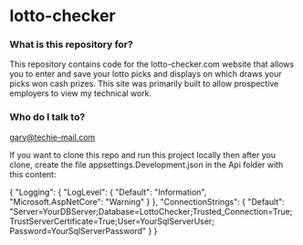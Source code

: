 # lotto-checker #

### What is this repository for? ###

This repository contains code for the lotto-checker.com website that allows you to enter and save your lotto picks and displays on which draws your picks won cash prizes.  This site was primarily built to allow prospective employers to view my technical work. 


### Who do I talk to? ###

gary@techie-mail.com

If you want to clone this repo and run this project locally then after you clone, create the file appsettings.Development.json in the Api folder with this content:

{
  "Logging": {
    "LogLevel": {
      "Default": "Information",
      "Microsoft.AspNetCore": "Warning"
    }
  },
  "ConnectionStrings": {
    "Default": "Server=YourDBServer;Database=LottoChecker;Trusted_Connection=True;TrustServerCertificate=True;User=YourSqlServerUser; Password=YourSqlServerPassword"
  }
}
